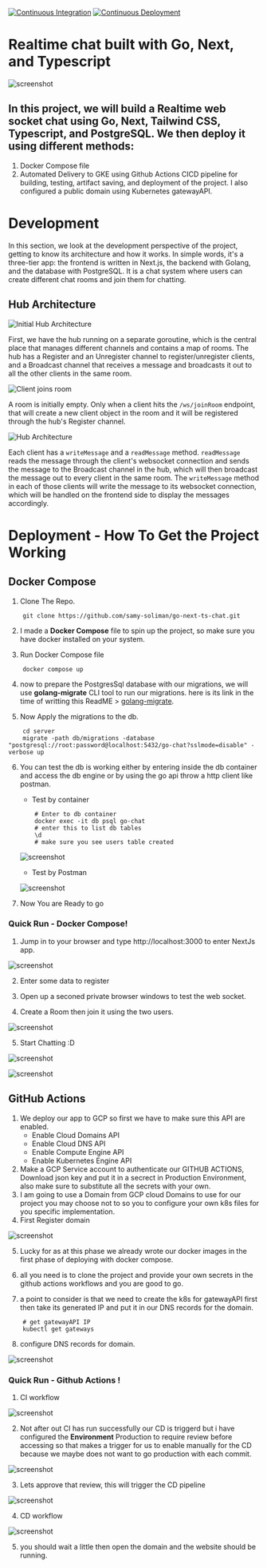 [![Continuous Integration](https://github.com/samy-soliman/go-next-ts-chat/actions/workflows/CI.yml/badge.svg?branch=main&event=push)](https://github.com/samy-soliman/go-next-ts-chat/actions/workflows/CI.yml)
[![Continuous Deployment](https://github.com/samy-soliman/go-next-ts-chat/actions/workflows/CD.yml/badge.svg?branch=main&event=push)](https://github.com/samy-soliman/go-next-ts-chat/actions/workflows/CD.yml)

# Realtime chat built with Go, Next, and Typescript

![screenshot](/assets/appScreanShot2.JPG)

## In this project, we will build a Realtime web socket chat using Go, Next, Tailwind CSS, Typescript, and PostgreSQL. We then deploy it using different methods:
1. Docker Compose file
2. Automated Delivery to GKE using Github Actions CICD pipeline for building, testing, artifact saving, and deployment of the project. I also configured a public domain using Kubernetes gatewayAPI. 

# Development

In this section, we look at the development perspective of the project, getting to know its architecture and how it works. In simple words, it's a three-tier app: the frontend is written in Next.js, the backend with Golang, and the database with PostgreSQL. It is a chat system where users can create different chat rooms and join them for chatting.

## Hub Architecture

![Initial Hub Architecture](/assets/hub_initial.jpg)

First, we have the hub running on a separate goroutine, which is the central place that manages different channels and contains a map of rooms. The hub has a Register and an Unregister channel to register/unregister clients, and a Broadcast channel that receives a message and broadcasts it out to all the other clients in the same room.

![Client joins room](/assets/join_room.jpg)

A room is initially empty. Only when a client hits the `/ws/joinRoom` endpoint, that will create a new client object in the room and it will be registered through the hub's Register channel.

![Hub Architecture](/assets/hub_architecture.jpg)

Each client has a `writeMessage` and a `readMessage` method. `readMessage` reads the message through the client's websocket connection and sends the message to the Broadcast channel in the hub, which will then broadcast the message out to every client in the same room. The `writeMessage` method in each of those clients will write the message to its websocket connection, which will be handled on the frontend side to display the messages accordingly.

# Deployment - How To Get the Project Working

## Docker Compose
1. Clone The Repo.

```Shell
    git clone https://github.com/samy-soliman/go-next-ts-chat.git
```

2. I made a **Docker Compose** file to spin up the project, so make sure you have docker installed on your system.

3. Run Docker Compose file

```Shell
    docker compose up
```

4. now to prepare the PostgresSql database with our migrations, we will use **golang-migrate** CLI tool to run our migrations. here is its link in the time of writting this ReadME > [golang-migrate](https://github.com/golang-migrate/migrate).

5. Now Apply the migrations to the db.

```Shell
    cd server
    migrate -path db/migrations -database "postgresql://root:password@localhost:5432/go-chat?sslmode=disable" -verbose up
```

6. You can test the db is working either by entering inside the db container and access the db engine or by using the go api throw a http client like postman.
    - Test by container

    ```Shell
        # Enter to db container
        docker exec -it db psql go-chat
        # enter this to list db tables
        \d
        # make sure you see users table created
    ```

    ![screenshot](/assets/appScreanShot3.JPG)

    - Test by Postman

    ![screenshot](/assets/appScreanShot4.JPG)

7. Now You are Ready to go 

### Quick Run - Docker Compose!
1. Jump in to your browser and type http://localhost:3000 to enter NextJs app.

![screenshot](/assets/appScreanShot5.JPG)

2. Enter some data to register

3. Open up a seconed private browser windows to test the web socket.

4. Create a Room then join it using the two users.

![screenshot](/assets/appScreanShot6.JPG)

5. Start Chatting :D

![screenshot](/assets/appScreanShot2.JPG)

![screenshot](/assets/appScreanShot1.JPG)

## GitHub Actions
1. We deploy our app to GCP so first we have to make sure this API are enabled.
    - Enable Cloud Domains API
    - Enable Cloud DNS API
    - Enable Compute Engine API
    - Enable Kubernetes Engine API
2. Make a GCP Service account to authenticate our GITHUB ACTIONS, Download json key and put it in a secrect in Production Environment, also make sure to substitute all the secrets with your own.
3. I am going to use a Domain from GCP cloud Domains to use for our project you may choose not to so you to configure your own k8s files for you specific implementation.
4. First Register domain

![screenshot](/assets/CloudDomains.JPG)

5. Lucky for as at this phase we already wrote our docker images in the first phase of deploying with docker compose.

6. all you need is to clone the project and provide your own secrets in the github actions workflows and you are good to go.

7. a point to consider is that we need to create the k8s for gatewayAPI first then take its generated IP and put it in our DNS records for the domain.

```Shell
    # get gatewayAPI IP
    kubectl get gateways
```

8. configure DNS records for domain.

![screenshot](/assets/CloudDNS.JPG)

### Quick Run - Github Actions !
1. CI workflow

![screenshot](/assets/CI.JPG)

2. Not after out CI has run successfully our CD is triggerd but i have configured the **Environment** Production to require review before accessing so that makes a trigger for us to enable manually for the CD because we maybe does not want to go production with each commit.

![screenshot](/assets/ProductionReview.JPG)

3. Lets approve that review, this will trigger the CD pipeline

![screenshot](/assets/ProductionReview2.JPG)

4. CD workflow

![screenshot](/assets/CD.JPG)

5. you should wait a little then open the domain and the website should be running.
